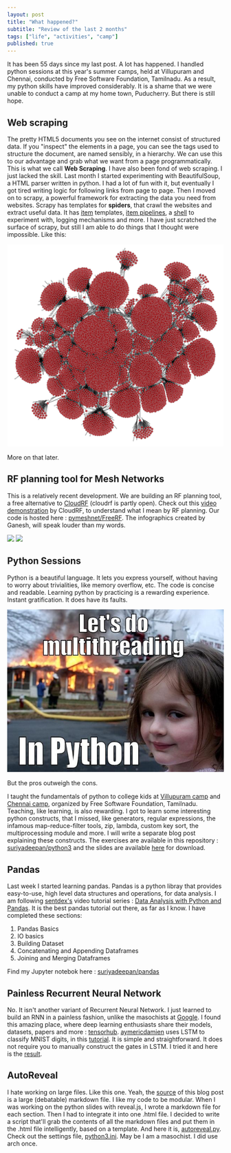 ```yaml
---
layout: post
title: "What happened?"
subtitle: "Review of the last 2 months"
tags: ["life", "activities", "camp"]
published: true
---
```


It has been 55 days since my last post. A lot has happened. I handled python sessions at this year's summer camps, held at Villupuram and Chennai, conducted by Free Software Foundation, Tamilnadu. As a result, my python skills have improved considerably. It is a shame that we were unable to conduct a camp at my home town, Puducherry. But there is still hope. 

## Web scraping

The pretty HTML5 documents you see on the internet consist of structured data. If you "inspect" the elements in a page, you can see the tags used to structure the document, are named sensibly, in a hierarchy. We can use this to our advantage and grab what we want from a page programmatically. This is what we call **Web Scraping**. I have also been fond of web scraping. I just lacked the skill. Last month I started experimenting with BeautifulSoup, a HTML parser written in python. I had a lot of fun with it, but eventually I got tired writing logic for following links from page to page. Then I moved on to scrapy, a powerful framework for extracting the data you need from websites. Scrapy has templates for **spiders**, that crawl the websites and extract useful data. It has [item](http://doc.scrapy.org/en/latest/topics/items.html) templates, [item pipelines](http://doc.scrapy.org/en/latest/topics/item-pipeline.html#topics-item-pipeline), a [shell](http://doc.scrapy.org/en/latest/topics/shell.html) to experiment with, logging mechanisms and more. I have just scratched the surface of scrapy, but still I am able to do things that I thought were impossible. Like this:

![](https://raw.githubusercontent.com/suriyadeepan/wiki-graph/master/lowres.jpg)

More on that later.


## RF planning tool for Mesh Networks

This is a relatively recent development. We are building an RF planning tool, a free alternative to [CloudRF](https://cloudrf.com/) (cloudrf is partly open). Check out this [video demonstration](https://www.youtube.com/watch?v=i-pcIFWOkpQ) by CloudRF, to understand what I mean by RF planning. Our code is hosted here : [pymeshnet/FreeRF](https://gitlab.com/pymeshnet/FreeRF/). The infographics created by Ganesh, will speak louder than my words.

![](https://crabgrass.riseup.net/assets/322193/RF+Planning+%26+Link+Budgeting+3.png)
![](https://crabgrass.riseup.net/assets/322195/RF+Planning+%26+Link+Budgeting+6.png)


## Python Sessions

Python is a beautiful language. It lets you express yourself, without having to worry about trivialities, like memory overflow, etc. The code is concise and readable. Learning python by practicing is a rewarding experience. Instant gratification. It does have its faults.

![](/img/python/multithreading.jpg)

But the pros outweigh the cons. 

I taught the fundamentals of python to college kids at [Villupuram camp](https://fsftn.org/events/sc/2016/vpm/) and [Chennai camp](https://fsftn.org/events/sc/2016/chn/), organized by Free Software Foundation, Tamilnadu. Teaching, like learning, is also rewarding. I got to learn some interesting python constructs, that I missed, like generators, regular expressions, the infamous map-reduce-filter tools, zip, lambda, custom key sort, the multiprocessing module and more. I will write a separate blog post explaining these constructs. The exercises are available in this repository : [suriyadeepan/python3](https://github.com/suriyadeepan/python3) and the slides are available [here](https://raw.githubusercontent.com/FSFTN/Annual-Camp-2K16-Presentations/master/python3/Python3.pdf) for download. 


## Pandas

Last week I started learning pandas. Pandas is a python libray that provides easy-to-use, high level data structures and operations, for data analysis. I am following [sentdex's](https://www.youtube.com/user/sentdex/featured) video tutorial series : [Data Analysis with Python and Pandas](https://www.youtube.com/playlist?list=PLQVvvaa0QuDc-3szzjeP6N6b0aDrrKyL-). It is the best pandas tutorial out there, as far as I know. I have completed these sections:

1. Pandas Basics
2. IO basics
3. Building Dataset
4. Concatenating and Appending Dataframes
5. Joining and Merging Dataframes

Find my Jupyter notebok here : [suriyadeepan/pandas](https://github.com/suriyadeepan/pandas/blob/master/notebooks/Data%20Analysis%20with%20Python%20and%20Pandas%20Tutorial.ipynb)


## Painless Recurrent Neural Network  

No. It isn't another variant of Recurrent Neural Network. I just learned to build an RNN in a painless fashion, unlike the masochists at [Google](https://www.tensorflow.org/versions/r0.10/tutorials/recurrent/index.html). I found this amazing place, where deep learning enthusiasts share their models, datasets, papers and more : [tensorhub](https://tensorhub.com/). [aymericdamien](https://github.com/aymericdamien) uses LSTM to classify MNIST digits, in this [tutorial](https://tensorhub.com/aymericdamien/tensorflow-rnn). It is simple and straightforward. It does not require you to manually construct the gates in LSTM. I tried it and here is the [result](https://github.com/suriyadeepan/TF/blob/master/RNN/TensorFlow%20Example%20-%20Recurrent%20Neural%20Network.ipynb).


## AutoReveal

I hate working on large files. Like this one. Yeah, the [source](https://raw.githubusercontent.com/suriyadeepan/suriyadeepan.github.io/master/_posts/2016-08-23-what-happened.markdown) of this blog post is a large (debatable) markdown file. I like my code to be modular. When I was working on the python slides with reveal.js, I wrote a markdown file for each section. Then I had to integrate it into one .html file. I decided to write a script that'll grab the contents of all the markdown files and put them in the .html file intelligently, based on a template. And here it is, [autoreveal.py](https://github.com/suriyadeepan/python3/blob/master/slides/autoreveal.py). Check out the settings file, [python3.ini](https://github.com/suriyadeepan/python3/blob/master/slides/python3.ini). May be I am a masochist. I did use arch once. 















